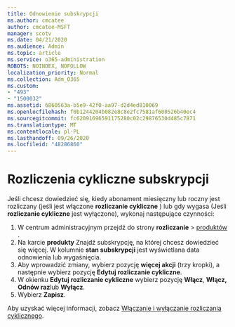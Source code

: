 ```yaml
---
title: Odnowienie subskrypcji
ms.author: cmcatee
author: cmcatee-MSFT
manager: scotv
ms.date: 04/21/2020
ms.audience: Admin
ms.topic: article
ms.service: o365-administration
ROBOTS: NOINDEX, NOFOLLOW
localization_priority: Normal
ms.collection: Adm_O365
ms.custom:
- "493"
- "1500032"
ms.assetid: 6860563a-b5e9-42f0-aa97-d2d4ed810069
ms.openlocfilehash: f0b1244204b082e8c8e2fc7581af600526b40ec4
ms.sourcegitcommit: fc62091696591175280c02c29876530d485c7871
ms.translationtype: MT
ms.contentlocale: pl-PL
ms.lasthandoff: 09/26/2020
ms.locfileid: "48286860"
---
```

# <a name="subscription-recurring-billing"></a>Rozliczenia cykliczne subskrypcji

Jeśli chcesz dowiedzieć się, kiedy abonament miesięczny lub roczny jest rozliczany (jeśli jest włączone **rozliczanie cykliczne** ) lub gdy wygasa (Jeśli **rozliczanie cykliczne** jest wyłączone), wykonaj następujące czynności:
  
1. W centrum administracyjnym przejdź do strony **rozliczanie** \> [produktów](https://go.microsoft.com/fwlink/p/?linkid=842054) .
2. Na karcie **produkty** Znajdź subskrypcję, na której chcesz dowiedzieć się więcej. W kolumnie **stan subskrypcji** jest wyświetlana data odnowienia lub wygaśnięcia.
3. Aby wprowadzić zmiany, wybierz pozycję **więcej akcji** (trzy kropki), a następnie wybierz pozycję **Edytuj rozliczanie cykliczne**.
4. W okienku **Edytuj rozliczanie cykliczne** wybierz pozycję **Włącz**, **Włącz, Odnów raz**lub **Wyłącz**.
5. Wybierz **Zapisz**.

Aby uzyskać więcej informacji, zobacz [Włączanie i wyłączanie rozliczania cyklicznego](https://docs.microsoft.com/microsoft-365/commerce/subscriptions/renew-your-subscription).
